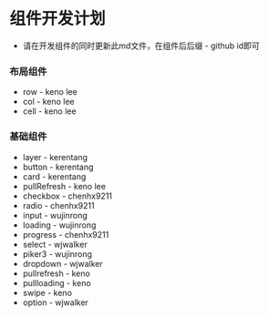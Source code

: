 # 组件开发计划
  * 请在开发组件的同时更新此md文件，在组件后后缀 - github id即可

### 布局组件
  * row - keno lee
  * col - keno lee
  * cell - keno lee

### 基础组件
  * layer - kerentang
  * button - kerentang
  * card - kerentang
  * pullRefresh - keno lee
  * checkbox - chenhx9211
  * radio - chenhx9211
  * input - wujinrong
  * loading - wujinrong
  * progress - chenhx9211
  * select - wjwalker
  * piker3 - wujinrong
  * dropdown - wjwalker
  * pullrefresh - keno
  * pullloading - keno
  * swipe - keno
  * option - wjwalker
